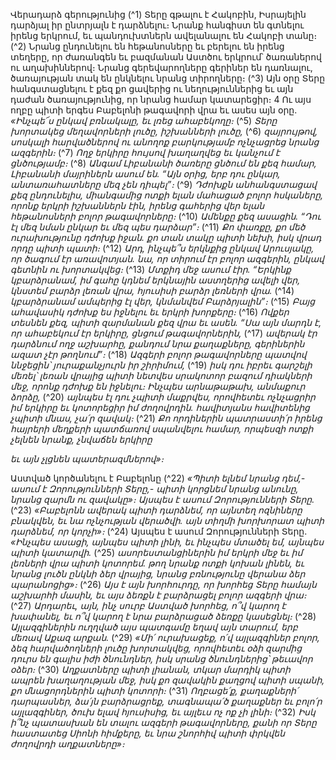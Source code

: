 
Վերադարձ գերությունից
(^1) Տերը գթալու է Հակոբին, Իսրայելին դարձյալ իր ընտրյալն է դարձնելու։
Նրանք հանգիստ են գտնելու իրենց երկրում, եւ պանդուխտներն ավելանալու են Հակոբի տանը։
(^2) Նրանց ընդունելու են հեթանոսները եւ բերելու են իրենց տեղերը, որ ժառանգեն եւ բազմանան Աստծու երկրում՝
ծառաներով ու աղախիններով։ Նրանց գերեվարողները գերիներ են դառնալու, ծառայության տակ են ընկնելու նրանց
տիրողները։
(^3) Այն օրը Տերը հանգստացնելու է քեզ քո ցավերից ու նեղություններից եւ այն դաժան ծառայությունից, որ նրանց
համար կատարեցիր։ 4 Ու այս ողբը պիտի երգես Բաբելոնի թագավորի վրա եւ ասես այն օրը.
_«Ինչպե՜ս ընկավ բռնակալը,
եւ լռեց ահաբեկողը։_
(^5) _Տերը խորտակեց մեղավորների լուծը, իշխանների լուծը,_
(^6) _զայրույթով, սոսկալի հարվածներով
ու անողոք բարկությամբ ոչնչացրեց նրանց ազգերին։_
(^7) _Ողջ երկիրը հույսով խաղաղվեց
եւ կանչում է ցնծությամբ։_
(^8) _Անգամ Լիբանանի ծառերը ցնծում են քեզ համար,
Լիբանանի մայրիներն ասում են.
“Այն օրից, երբ դու ընկար,
անտառահատները մեզ չեն դիպել”։_
(^9) _Դժոխքն անհանգստացավ քեզ ընդունելիս,
միանգամից ոտքի ելան մահացած բոլոր հսկաները,
որոնք երկրի իշխաններն էին,
իրենց գահերից վեր ելան
հեթանոսների բոլոր թագավորները։_
(^10) _Ամենքը քեզ ասացին.
“Դու էլ մեզ նման ընկար եւ մեզ պես դարձար”։_
(^11) _Քո փառքը, քո մեծ ուրախությունը դժոխք իջան.
քո տան տակը պիտի նեխի,
իսկ վրադ որդը պիտի պատի։_
(^12) _Արդ, ինչպե՞ս երկնքից ընկավ Արուսյակը,
որ ծագում էր առավոտյան.
նա, որ տիրում էր բոլոր ազգերին,
ընկավ գետնին ու խորտակվեց։_
(^13) _Մտքիդ մեջ ասում էիր.
“Երկինք կբարձրանամ,
իմ գահը կդնեմ երկնային աստղերից ավելի վեր,
կնստեմ բարձր լեռան վրա,
հյուսիսի բարձր լեռների վրա._
(^14) _կբարձրանամ ամպերից էլ վեր,
կնմանվեմ Բարձրյալին”։_
(^15) _Բայց ահավասիկ դժոխք ես իջնելու եւ երկրի խորքերը։_
(^16) _Ովքեր տեսնեն քեզ,
պիտի զարմանան քեզ վրա եւ ասեն.
“Սա այն մարդն է, որ ահաբեկում էր երկիրը,
ցնցում թագավորներին,_
(^17) _ավերակ էր դարձնում ողջ աշխարհը,
քանդում նրա քաղաքները,
գերիներին ազատ չէր թողնում”։_
(^18) _Ազգերի բոլոր թագավորները պատվով ննջեցին՝
յուրաքանչյուրն իր շիրիմում,_
(^19) _իսկ դու իբրեւ գարշելի մեռել՝ լեռան վրայից պիտի նետվես
սրակոտոր բազում դիակների մեջ,
որոնք դժոխք են իջնելու։
Ինչպես արնաթաթախ, անմաքուր ձորձը,_
(^20) _այնպես էլ դու չպիտի մաքրվես, որովհետեւ ոչնչացրիր իմ երկիրը
եւ կոտորեցիր իմ ժողովրդին.
հավիտյանս հավիտենից չպիտի մնաս, չա՛ր զավակ։_
(^21) _Քո որդիներին պատրաստի՛ր
իրենց հայրերի մեղքերի պատճառով սպանվելու համար,
որպեսզի ոտքի չելնեն նրանք,
չնվաճեն երկիրը_


_եւ այն չլցնեն պատերազմներով»։_

Աստված կործանելու է Բաբելոնը
(^22) _«Պիտի ելնեմ նրանց դեմ,-
ասում է Զորությունների Տերը,-
պիտի կորցնեմ նրանց անունը,
նրանց զարմն ու զավակը»։
Այսպես է ասում Զորությունների Տերը._
(^23) _«Բաբելոնն ավերակ պիտի դարձնեմ,
որ այնտեղ ոզնիները բնակվեն,
եւ նա ոչնչության վերածվի.
այն տիղմի խորխորատ պիտի դարձնեմ, որ կորչի»։_
(^24) Այսպես է ասում Զորությունների Տերը.
_«Ինչպես ասացի, այնպես պիտի լինի,
եւ ինչպես մտածել եմ, այնպես պիտի կատարվի._
(^25) _ասորեստանցիներին իմ երկրի մեջ եւ իմ լեռների վրա պիտի կոտորեմ.
թող նրանք ոտքի կոխան լինեն,
եւ նրանց լուծն ընկնի ձեր վրայից,
նրանց բռնությունը վերանա ձեր պարանոցից»։_
(^26) _Այս է այն խորհուրդը, որ խորհեց Տերը համայն աշխարհի մասին,
եւ այս ձեռքն է բարձրացել բոլոր ազգերի վրա։_
(^27) _Արդարեւ, այն, ինչ սուրբ Աստված խորհեց,
ո՞վ կարող է խափանել,
եւ ո՞վ կարող է նրա բարձրացած ձեռքը կասեցնել։_
(^28) _Այլազգիներին ուղղված այս պատգամը եղավ այն տարում, երբ մեռավ Աքազ արքան._
(^29) _«Մի՛ ուրախացեք, ո՛վ այլազգիներ բոլոր,
ձեզ հարվածողների լուծը խորտակվեց,
որովհետեւ օձի զարմից դուրս են գալիս իժի ծնունդներ,
իսկ սրանց ծնունդներից՝ թեւավոր օձեր։_
(^30) _Աղքատները պիտի լիանան,
տկար մարդիկ պիտի ապրեն խաղաղության մեջ,
իսկ քո զավակին քաղցով պիտի սպանի,
քո մնացորդներին պիտի կոտորի։_
(^31) _Ողբացե՛ք, քաղաքների՛ դարպասներ,
ձա՛յն բարձրացրեք, տագնապա՛ծ քաղաքներ եւ բոլո՛ր այլազգիներ,
ծուխ ելավ հյուսիսից,
եւ այլեւս ոչ ոք չի լինի։_
(^32) _Իսկ ի՞նչ պատասխան են տալու ազգերի թագավորները,
քանի որ Տերը հաստատեց Սիոնի հիմքերը,
եւ նրա շնորհիվ պիտի փրկվեն ժողովրդի աղքատները»։_
